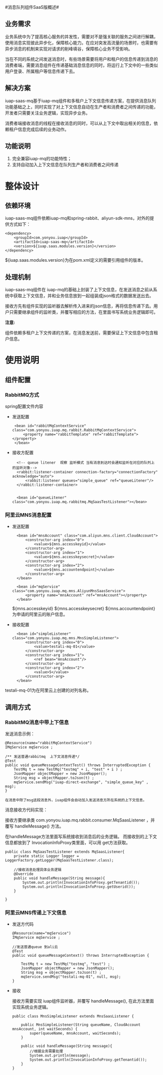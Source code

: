 #消息队列组件SaaS版概述#

## 业务需求 ##
业务系统中为了提高核心服务的并发性，需要对不是强关联的服务之间进行解耦，使用消息实现彼此异步化，保障核心能力。在应对突发高流量的场景时，也需要有异步消息的机制来实现对请求的削峰填谷，保障核心业务不受影响。

当在不同的系统之间发送消息时，有些场景需要将用户和租户的信息传递到消息的消费者端，需要消息组件在传递基础消息信息的同时，将运行上下文中的一些类似用户登录、所属租户等信息传递下去。

## 解决方案 ##
iuap-saas-mq基于iuap-mq组件和多租户上下文信息传递方案，在提供消息队列功能基础之上，同时实现了对上下文信息自动在生产者和消费者之间传递的功能，开发者只需要关注业务逻辑，实现异步业务。

消费者端接收消息的线程在接收消息的同时，可以从上下文中取出相关的信息，依赖租户信息完成后续的业务动作。

## 功能说明 ##

1.	完全兼容iuap-mq的功能特性；
2.	支持自动加入上下文信息在队列生产者和消费者之间传递

# 整体设计 #

## 依赖环境 ##
iuap-saas-mq组件依赖iuap-mq和spring-rabbit、aliyun-sdk-mns，对外的提供方式如下：

    <dependency>
		<groupId>com.yonyou.iuap</groupId>
		<artifactId>iuap-saas-mq</artifactId>
		<version>${iuap.saas.modules.version}</version>
	</dependency>

${iuap.saas.modules.version}为在pom.xml定义的需要引用组件的版本。


## 处理机制 ##
iuap-saas-mq组件在 iuap-mq的基础上封装了上下文信息，在发送消息之前从系统中获取上下文信息，并和业务信息放到一起组装成json格式的数据发送出去。

接收方先有组件实现的监听器去解析传入进来的json信息，再将信息传递下去。用户只需要继承组件的监听类，并覆写相应的方法，在里面书写系统业务逻辑即可。

**注意:**

组件依赖多租户上下文传递的方案，在消息发送前，需要保证上下文信息中包含租户信息。

# 使用说明 #

## 组件配置 ##

### RabbitMQ方式 ###

spring配置文件内容

-  发送配置

	    <bean id="rabbitMqContextService" class="com.yonyou.iuap.mq.rabbit.RabbitMqContextService">
			<property name="rabbitTemplate" ref="rabbitTemplate"></property>
		</bean>
	
	
- 接收方配置


	    <!-- queue litener  观察 监听模式 当有消息到达时会通知监听在对应的队列上的监听对象-->
		<rabbit:listener-container connection-factory="connectionFactory" acknowledge="auto">
			<rabbit:listener queues="simple_queue" ref="queueLitener"/>
		</rabbit:listener-container>
	    
	    
		<bean id="queueLitener" class="com.yonyou.iuap.mq.rabbitmq.MqSaasTestListener"></bean>   


### 阿里云MNS消息配置 ###

- 发送配置


    	<bean id="mnsAccount" class="com.aliyun.mns.client.CloudAccount">
    		<constructor-arg index="0">           
    			<value>${mns.accesskeyid}</value>       
    		</constructor-arg>       
    		<constructor-arg index="1">           
    			<value>${mns.accesskeysecret}</value>       
    		</constructor-arg>
    		<constructor-arg index="2">           
    			<value>${mns.accountendpoint}</value>       
    		</constructor-arg>		
    	</bean>
    	
    	<bean id="mqService" class="com.yonyou.iuap.mq.mns.AliyunMnsSaasService">
    		<property name="mnsAccount" ref="mnsAccount"></property>
    	</bean>
    	
   ${mns.accesskeyid}  ${mns.accesskeysecret}  ${mns.accountendpoint}   为申请的阿里云的账户信息。
   
   
- 接收配置
		
		<bean id="simpleListener" class="com.yonyou.iuap.mq.mns.MnsSimpleListener">
			<constructor-arg index="0">           
				<value>testali-mq-01</value>       
			</constructor-arg>       
			<constructor-arg index="1">           
				<ref bean="mnsAccount"/>    
			</constructor-arg>
			<constructor-arg index="2">           
				<value>5</value>       
			</constructor-arg>
		</bean>

testali-mq-01为在阿里云上创建的对列名称。

## 调用方式 ##

### RabbitMQ消息中带上下信息 ###

发送消息示例：
     
    @Resource(name="rabbitMqContextService")
	IMqService mqService ;

	/** 发送普通rabbitmq  上下文消息传递*/
	@Test
	public void queueMessageContextTest() throws InterruptedException {
		TestMq t = new TestMq("testmq" + i, "test" + i ) ;
		JsonMapper objectMapper = new JsonMapper();
		String msg = objectMapper.toJson(t) ;
		mqService.sendMsg("iuap-direct-exchange", "simple_queue_key" , msg);
	}
	
	在消息中除了msg这段消息外，iuap组件会自动加入发送消息方所在系统的上下文信息。
		
消息接收方代码实现：

接收方要继承类 com.yonyou.iuap.mq.rabbit.consumer.MqSaasListener ，并覆写 handleMessage() 方法。

在handleMessage方法里面写系统接收到消息后的业务逻辑。
而接收到的上下文信息都放到了 InvocationInfoProxy类里面，可以用 get方法获取。
	
	public class MqSaasTestListener extends MqSaasListener{
		private static Logger logger = LoggerFactory.getLogger(MqSaasTestListener.class);
	
		//接收消息处理具体业务逻辑
		@Override   
		public void handleMessage(String message){
			System.out.println(InvocationInfoProxy.getTenantid());
			System.out.println(InvocationInfoProxy.getUserid()); 
		} 

	}
		
		

### 阿里云MNS传递上下文信息 ###


- 	发送方代码
	
		@Resource(name="mqService") 
		IMqService mqService ;
		
		//发送普通queue 到ali云 
		@Test
		public void queueMessageContext() throws InterruptedException {
			 
			TestMq t = new TestMq("testmq", "test") ;
			JsonMapper objectMapper = new JsonMapper();
			String msg = objectMapper.toJson(t) ;	 
			mqService.sendMsg("testali-mq-01", null, msg);
		}
	


-   接收

	接收方需要实现 iuap组件监听器，并覆写 handleMessage(), 在此方法里面实现系统业务逻辑。
	
	
		public class MnsSimpleListener extends MnsSaasListener {	

			public MnsSimpleListener(String queueName, CloudAccount mnsAccount, int waitSeconds) {
				super(queueName, mnsAccount, waitSeconds);
			} 

			public void handleMessage(String message){
				//根据业务需要处理
				System.out.println(message);
				System.out.println(InvocationInfoProxy.getTenantid());
			}
		}
